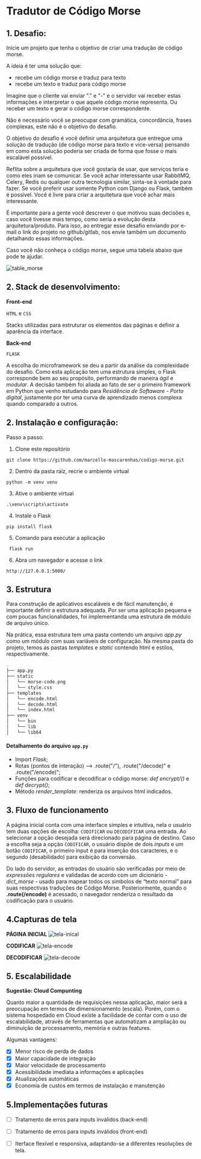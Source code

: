 # Tradutor de Código Morse

## 1. Desafio: 

Inicie um projeto que tenha o objetivo de criar uma tradução de código morse.

A ideia é ter uma solução que:
-	recebe um código morse e traduz para texto
-	recebe um texto e traduz para código morse

Imagine que o cliente vai enviar "." e "-" e o servidor vai receber estas informações e interpretar o que aquele código morse representa. Ou receber um texto e gerar o código morse correspondente.

Não é necessário você se preocupar com gramática, concordância, frases complexas, este não é o objetivo do desafio.

O objetivo do desafio é você definir uma arquitetura que entregue uma solução de tradução (de código morse para texto e vice-versa) pensando em como esta solução poderia ser criada de forma que fosse o mais escalável possível.

Reflita sobre a arquitetura que você gostaria de usar, que serviços teria e como eles iriam se comunicar. Se você achar interessante usar RabbitMQ, Celery, Redis ou qualquer outra tecnologia similar, sinta-se à vontade para fazer. Se você preferir usar somente Python com Django ou Flask, também é possível. Você é livre para criar a arquitetura que você achar mais interessante.

É importante para a gente você descrever o que motivou suas decisões e, caso você tivesse mais tempo, como seria a evolução desta arquitetura/produto. Para isso, ao entregar esse desafio enviando por e-mail o link do projeto no github/gitlab, nos envie também um documento detalhando essas informações.

Caso você não conheça o código morse, segue uma tabela abaixo que pode te ajudar.

![table_morse](https://user-images.githubusercontent.com/82230820/167986087-36b64bde-a902-43dc-b4dd-72c94863265c.jpg)

## 2. Stack de desenvolvimento:

**Front-end**

`HTML` e `CSS`
  
Stacks utilizadas para estruturar os elementos das páginas e definir a aparência da interface.

**Back-end**

`FLASK`

A escolha do microframework se deu a partir da análise da complexidade do desafio. Como esta aplicação tem uma estrutura simples, o Flask corresponde bem ao seu propósito, performando de maneira *ágil* e *modular*. A decisão também foi aliada ao fato de ser o primeiro framework em Python que venho estudando para *Residência de Softaware - Porto digital*, justamente por ter uma curva de aprendizado menos complexa quando comparado a outros.

## 2. Instalação e configuração:

Passo a passo:

1. Clone este repositório 
```
git clone https://github.com/marcelle-mascarenhas/codigo-morse.git
```
2. Dentro da pasta raíz, recrie o ambiente virtual
```
python -m venv venv
```
3. Ative o ambiente virtual
```
.\venv\scripts\activate
```
4. Instale o Flask
```
pip install flask
```
5. Comando para executar a aplicação
```
 flask run
 ```
6. Abra um navegador e acesse o link
```
http://127.0.0.1:5000/
```

## 3. Estrutura

Para construção de aplicativos escaláveis e de fácil manutenção, é importante definir a estrutura adequada. Por ser uma aplicação pequena e com poucas funcionalidades, foi implementanda uma estrutura de módulo de arquivo único. 

Na prática, essa estrutura tem uma pasta contendo um arquivo *app.py* como um módulo com suas variáveis de configuração. Na mesma pasta do projeto, temos as pastas *templates* e *static* contendo html e estilos, respectivamente.

```bash
.
├── app.py
├── static
│   └── morse-code.png
│   └── style.css    
├── templates
│   └── encode.html
│   └── decode.html 
│   └── index.html 
├── venv
│   └── bin
│   └── lib
│   └── lib64

```
  #### Detalhamento do arquivo `app.py`
  
 - Import *Flask*;
 - Rotas (pontos de interação) --> .route("/"), .route("/decode)" e .route("/encode)";
 - Funções para codificar e decodificar o código morse: *def encrypt/()* e *def decrypt()*;
 - Método *render_template*: renderiza os arquivos html indicados.


## 3. Fluxo de funcionamento

A página inicial conta com uma interface simples e intuitiva, nela o usuário tem duas opções de escolha:  `CODIFICAR` ou `DECODIFICAR` uma entrada. Ao selecionar a opção desejada será direcionado para página de destino. Caso a escolha seja a opção `CODIFICAR`, o usuário dispõe de dois *inputs*  e um botão `CODIFICAR`, o primeiro input é para inserção dos caracteres, e o segundo (desabilidado) para exibição da conversão. 

Do lado do servidor, as entradas do usuário são verificadas por meio de *expressões regulares* e validadas de acordo com um dicionário - *dict_morse* - usado para mapear todos os simbolos de “texto normal” para suas respectivas traduções de Código Morse. Posteriormente, quando o **.route(/encode)** é acessado, o navegador renderiza o resultado da codificação para o usuário.

## 4.Capturas de tela

**PÁGINA INICIAL**
![tela-inical](https://user-images.githubusercontent.com/82230820/168054096-015ddc61-8a34-459d-9494-99adf1781c79.png)

**CODIFICAR**
![tela-encode](https://user-images.githubusercontent.com/82230820/168054306-7a8253b7-ed4b-4099-a1d0-39044311b8ea.png)

**DECODIFICAR**
![tela-decode](https://user-images.githubusercontent.com/82230820/168054732-100d98ad-4bbb-4dd8-b00a-deab23dd4773.png)

## 5. Escalabilidade

**Sugestão: Cloud Compunting**

Quanto maior a quantidade de requisições nessa aplicação, maior será a preocupação em termos de dimensionamento (escala). Porém, com o sistema hospedado em Cloud existe a facilidade de contar com o uso de escalabilidade, através de ferramentas que automatizam a ampliação ou diminuição de processamento, memória e outras features. 

Algumas vantagens: 

- [x] Menor risco de perda de dados
- [x] Maior capacidade de integração
- [x] Maior velocidade de processamento
- [x] Acessibilidade imediata a informações e aplicações
- [x] Atualizações automáticas
- [x] Economia de custos em termos de instalação e manutenção

## 5.Implementações futuras

- [ ] Tratamento de erros para inputs inválidos (back-end)
- [ ] Tratamento de erros para inputs inválidos (front-end)
- [ ] Iterface flexível e responsiva, adaptando-se a diferentes resoluções de tela.



